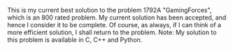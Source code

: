 This is my current best solution to the problem 1792A "GamingForces", which is an 800 rated problem. My current solution has been accepted, and hence I consider it to be complete. Of course, as always, if I can think of a more efficient solution, I shall return to the problem. Note: My solution to this problem is available in C, C++ and Python.